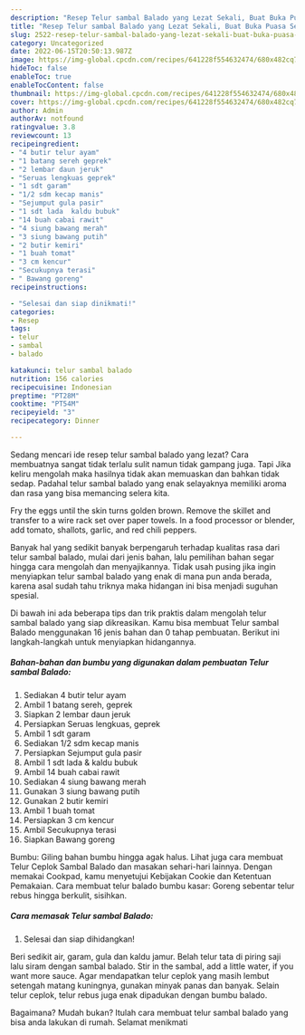 ```yaml
---
description: "Resep Telur sambal Balado yang Lezat Sekali, Buat Buka Puasa Sempurna"
title: "Resep Telur sambal Balado yang Lezat Sekali, Buat Buka Puasa Sempurna"
slug: 2522-resep-telur-sambal-balado-yang-lezat-sekali-buat-buka-puasa-sempurna
category: Uncategorized
date: 2022-06-15T20:50:13.987Z
image: https://img-global.cpcdn.com/recipes/641228f554632474/680x482cq70/telur-sambal-balado-foto-resep-utama.jpg
hideToc: false
enableToc: true
enableTocContent: false
thumbnail: https://img-global.cpcdn.com/recipes/641228f554632474/680x482cq70/telur-sambal-balado-foto-resep-utama.jpg
cover: https://img-global.cpcdn.com/recipes/641228f554632474/680x482cq70/telur-sambal-balado-foto-resep-utama.jpg
author: Admin
authorAv: notfound
ratingvalue: 3.8
reviewcount: 13
recipeingredient:
- "4 butir telur ayam"
- "1 batang sereh geprek"
- "2 lembar daun jeruk"
- "Seruas lengkuas geprek"
- "1 sdt garam"
- "1/2 sdm kecap manis"
- "Sejumput gula pasir"
- "1 sdt lada  kaldu bubuk"
- "14 buah cabai rawit"
- "4 siung bawang merah"
- "3 siung bawang putih"
- "2 butir kemiri"
- "1 buah tomat"
- "3 cm kencur"
- "Secukupnya terasi"
- " Bawang goreng"
recipeinstructions:

- "Selesai dan siap dinikmati!"
categories:
- Resep
tags:
- telur
- sambal
- balado

katakunci: telur sambal balado 
nutrition: 156 calories
recipecuisine: Indonesian
preptime: "PT28M"
cooktime: "PT54M"
recipeyield: "3"
recipecategory: Dinner

---
```



Sedang mencari ide resep telur sambal balado yang lezat? Cara membuatnya sangat tidak terlalu sulit namun tidak gampang juga. Tapi Jika keliru mengolah maka hasilnya tidak akan memuaskan dan bahkan tidak sedap. Padahal telur sambal balado yang enak selayaknya memiliki aroma dan rasa yang bisa memancing selera kita.


Fry the eggs until the skin turns golden brown. Remove the skillet and transfer to a wire rack set over paper towels. In a food processor or blender, add tomato, shallots, garlic, and red chili peppers.

Banyak hal yang sedikit banyak berpengaruh terhadap kualitas rasa dari telur sambal balado, mulai dari jenis bahan, lalu pemilihan bahan segar hingga cara mengolah dan menyajikannya. Tidak usah pusing jika ingin menyiapkan telur sambal balado yang enak di mana pun anda berada, karena asal sudah tahu triknya maka hidangan ini bisa menjadi suguhan spesial.


Di bawah ini ada beberapa tips dan trik praktis dalam mengolah telur sambal balado yang siap dikreasikan. Kamu bisa membuat Telur sambal Balado menggunakan 16 jenis bahan dan 0 tahap pembuatan. Berikut ini langkah-langkah untuk menyiapkan hidangannya.

<!--inarticleads1-->

##### Bahan-bahan dan bumbu yang digunakan dalam pembuatan Telur sambal Balado:

1. Sediakan 4 butir telur ayam
1. Ambil 1 batang sereh, geprek
1. Siapkan 2 lembar daun jeruk
1. Persiapkan Seruas lengkuas, geprek
1. Ambil 1 sdt garam
1. Sediakan 1/2 sdm kecap manis
1. Persiapkan Sejumput gula pasir
1. Ambil 1 sdt lada &amp; kaldu bubuk
1. Ambil 14 buah cabai rawit
1. Sediakan 4 siung bawang merah
1. Gunakan 3 siung bawang putih
1. Gunakan 2 butir kemiri
1. Ambil 1 buah tomat
1. Persiapkan 3 cm kencur
1. Ambil Secukupnya terasi
1. Siapkan  Bawang goreng


Bumbu: Giling bahan bumbu hingga agak halus. Lihat juga cara membuat Telur Ceplok Sambal Balado dan masakan sehari-hari lainnya. Dengan memakai Cookpad, kamu menyetujui Kebijakan Cookie dan Ketentuan Pemakaian. Cara membuat telur balado bumbu kasar: Goreng sebentar telur rebus hingga berkulit, sisihkan. 

<!--inarticleads2-->

##### Cara memasak Telur sambal Balado:


1. Selesai dan siap dihidangkan!

Beri sedikit air, garam, gula dan kaldu jamur. Belah telur tata di piring saji lalu siram dengan sambal balado. Stir in the sambal, add a little water, if you want more sauce. Agar mendapatkan telur ceplok yang masih lembut setengah matang kuningnya, gunakan minyak panas dan banyak. Selain telur ceplok, telur rebus juga enak dipadukan dengan bumbu balado. 

Bagaimana? Mudah bukan? Itulah cara membuat telur sambal balado yang bisa anda lakukan di rumah. Selamat menikmati
